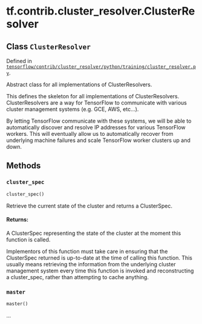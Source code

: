 <div itemscope itemtype="http://developers.google.com/ReferenceObject">
<meta itemprop="name" content="tf.contrib.cluster_resolver.ClusterResolver" />
<meta itemprop="path" content="Stable" />
<meta itemprop="property" content="cluster_spec"/>
<meta itemprop="property" content="master"/>
</div>

# tf.contrib.cluster_resolver.ClusterResolver

## Class `ClusterResolver`





Defined in [`tensorflow/contrib/cluster_resolver/python/training/cluster_resolver.py`](/code/stable/tensorflow/contrib/cluster_resolver/python/training/cluster_resolver.py).

Abstract class for all implementations of ClusterResolvers.

This defines the skeleton for all implementations of ClusterResolvers.
ClusterResolvers are a way for TensorFlow to communicate with various cluster
management systems (e.g. GCE, AWS, etc...).

By letting TensorFlow communicate with these systems, we will be able to
automatically discover and resolve IP addresses for various TensorFlow
workers. This will eventually allow us to automatically recover from
underlying machine failures and scale TensorFlow worker clusters up and down.

## Methods

<h3 id="cluster_spec"><code>cluster_spec</code></h3>

``` python
cluster_spec()
```

Retrieve the current state of the cluster and returns a ClusterSpec.

#### Returns:

  A ClusterSpec representing the state of the cluster at the moment this
  function is called.

Implementors of this function must take care in ensuring that the
ClusterSpec returned is up-to-date at the time of calling this function.
This usually means retrieving the information from the underlying cluster
management system every time this function is invoked and reconstructing
a cluster_spec, rather than attempting to cache anything.

<h3 id="master"><code>master</code></h3>

``` python
master()
```

...



